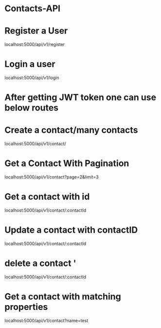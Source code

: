 # Contacts-API

# Register a User
localhost:5000/api/v1/register

# Login a user
localhost:5000/api/v1/login

# After getting JWT token one can use below routes

# Create a contact/many contacts
localhost:5000/api/v1/contact/

# Get a Contact With Pagination
localhost:5000/api/v1/contact?page=2&limit=3

# Get a contact with id

localhost:5000/api/v1/contact/:contactId


# Update a contact with contactID

localhost:5000/api/v1/contact/:contactId

# delete a contact '
localhost:5000/api/v1/contact/:contactId

# Get a contact with matching properties
localhost:5000/api/v1/contact?name=test

